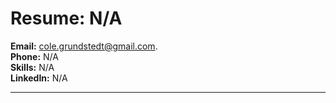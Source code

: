 # Resume: N/A

**Email:** cole.grundstedt@gmail.com.  
**Phone:** N/A  
**Skills:** N/A  
**LinkedIn:** N/A  

---

